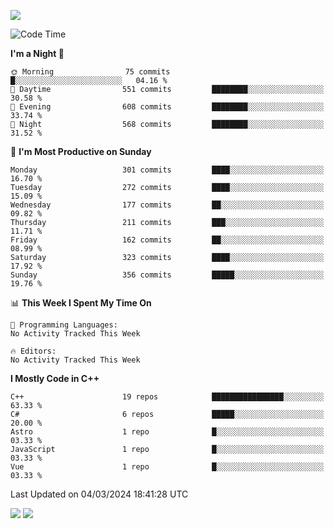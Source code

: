![](https://komarev.com/ghpvc/?username=lilpidgey&color=red)
<!--START_SECTION:waka-->
![Code Time](http://img.shields.io/badge/Code%20Time-1%2C491%20hrs%2018%20mins-blue)

**I'm a Night 🦉** 

```text
🌞 Morning                75 commits          █░░░░░░░░░░░░░░░░░░░░░░░░   04.16 % 
🌆 Daytime                551 commits         ████████░░░░░░░░░░░░░░░░░   30.58 % 
🌃 Evening                608 commits         ████████░░░░░░░░░░░░░░░░░   33.74 % 
🌙 Night                  568 commits         ████████░░░░░░░░░░░░░░░░░   31.52 % 
```
📅 **I'm Most Productive on Sunday** 

```text
Monday                   301 commits         ████░░░░░░░░░░░░░░░░░░░░░   16.70 % 
Tuesday                  272 commits         ████░░░░░░░░░░░░░░░░░░░░░   15.09 % 
Wednesday                177 commits         ██░░░░░░░░░░░░░░░░░░░░░░░   09.82 % 
Thursday                 211 commits         ███░░░░░░░░░░░░░░░░░░░░░░   11.71 % 
Friday                   162 commits         ██░░░░░░░░░░░░░░░░░░░░░░░   08.99 % 
Saturday                 323 commits         ████░░░░░░░░░░░░░░░░░░░░░   17.92 % 
Sunday                   356 commits         █████░░░░░░░░░░░░░░░░░░░░   19.76 % 
```


📊 **This Week I Spent My Time On** 

```text
💬 Programming Languages: 
No Activity Tracked This Week

🔥 Editors: 
No Activity Tracked This Week
```

**I Mostly Code in C++** 

```text
C++                      19 repos            ████████████████░░░░░░░░░   63.33 % 
C#                       6 repos             █████░░░░░░░░░░░░░░░░░░░░   20.00 % 
Astro                    1 repo              █░░░░░░░░░░░░░░░░░░░░░░░░   03.33 % 
JavaScript               1 repo              █░░░░░░░░░░░░░░░░░░░░░░░░   03.33 % 
Vue                      1 repo              █░░░░░░░░░░░░░░░░░░░░░░░░   03.33 % 
```




 Last Updated on 04/03/2024 18:41:28 UTC
<!--END_SECTION:waka-->
![](https://hit.yhype.me/github/profile?user_id=42968544)
![](https://komarev.com/ghpvc/?lilpidgey)
